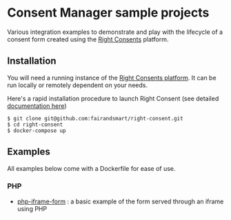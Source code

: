# Consent Manager sample projects

Various integration examples to demonstrate and play with the lifecycle of a consent form created using the [Right Consents](https://fairandsmart.github.io/right-consents/) platform.

## Installation

You will need a running instance of the [Right Consents platform](https://fairandsmart.github.io/right-consents/). It can be run locally or remotely dependent on your needs.

Here's a rapid installation procedure to launch Right Consent (see detailed [documentation here](https://fairandsmart.github.io/right-consents/docs/quick-start-guide/))

```shell
$ git clone git@github.com:fairandsmart/right-consent.git
$ cd right-consent
$ docker-compose up
```

## Examples

All examples below come with a Dockerfile for ease of use.

### PHP
* [php-iframe-form](./php-iframe-form) : a basic example of the form served through an iframe using PHP